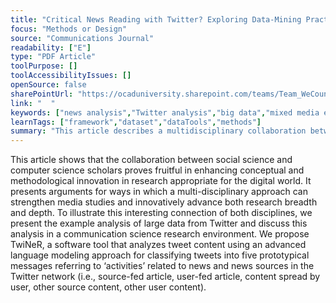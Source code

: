 ```yaml
---
title: "Critical News Reading with Twitter? Exploring Data-Mining Practices and Their Impact on Societal Discourse"
focus: "Methods or Design"
source: "Communications Journal"
readability: ["E"]
type: "PDF Article"
toolPurpose: []
toolAccessibilityIssues: []
openSource: false
sharePointUrl: "https://ocaduniversity.sharepoint.com/teams/Team_WeCount/Shared%20Documents/Resources%20and%20Tools/Literature%20(curated)/Critical%20news%20reading%20with%20Twitter%20%20Exploring%20data-mining%20practices%20and%20their%20impact%20on%20societal%20discourse.pdf"
link: "  "
keywords: ["news analysis","Twitter analysis","big data","mixed media environment","multi-disciplinary approach"]
learnTags: ["framework","dataset","dataTools","methods"]
summary: "This article describes a multidisciplinary collaboration between social science and computer science to develop new tools to collect and analyze data from Twitter. "
---
```

This article shows that the collaboration between social science and computer science scholars proves fruitful in enhancing conceptual and methodological innovation in research appropriate for the digital world. It presents arguments for ways in which a multi-disciplinary approach can strengthen media studies and innovatively advance both research breadth and depth. To illustrate this interesting connection of both disciplines, we present the example analysis of large data from Twitter and discuss this analysis in a communication science research environment. We propose TwiNeR, a software tool that analyzes tweet content using an advanced language modeling approach for classifying tweets into five prototypical messages referring to ‘activities’ related to news and news sources in the Twitter network (i.e., source-fed article, user-fed article, content spread by user, other source content, other user content).
